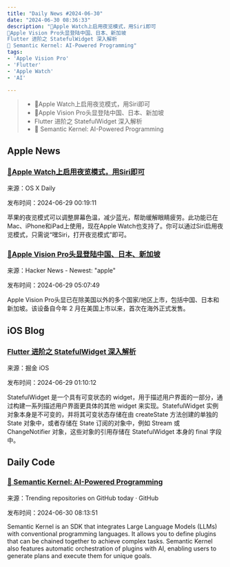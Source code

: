 ```yaml
---
title: "Daily News #2024-06-30"
date: "2024-06-30 08:36:33"
description: "🌟Apple Watch上启用夜览模式，用Siri即可
🚀Apple Vision Pro头显登陆中国、日本、新加坡
Flutter 进阶之 StatefulWidget 深入解析
🤖 Semantic Kernel: AI-Powered Programming"
tags: 
- 'Apple Vision Pro'
- 'Flutter'
- 'Apple Watch'
- 'AI'

---
```


> - 🌟Apple Watch上启用夜览模式，用Siri即可
> - 🚀Apple Vision Pro头显登陆中国、日本、新加坡
> - Flutter 进阶之 StatefulWidget 深入解析
> - 🤖 Semantic Kernel: AI-Powered Programming

## Apple News

### [🌟Apple Watch上启用夜览模式，用Siri即可](https://osxdaily.com/2024/06/28/enable-night-shift-on-apple-watch-with-siri/)

来源：OS X Daily

发布时间：2024-06-29 00:19:11

苹果的夜览模式可以调整屏幕色温，减少蓝光，帮助缓解眼睛疲劳。此功能已在Mac、iPhone和iPad上使用，现在Apple Watch也支持了。你可以通过Siri启用夜览模式，只需说“嘿Siri，打开夜览模式”即可。

### [🚀Apple Vision Pro头显登陆中国、日本、新加坡](https://www.macrumors.com/2024/06/28/apple-vision-pro-launches-china-japan-singapore/)

来源：Hacker News - Newest: "apple"

发布时间：2024-06-29 05:07:49

Apple Vision Pro头显已在除美国以外的多个国家/地区上市，包括中国、日本和新加坡。该设备自今年 2 月在美国上市以来，首次在海外正式发售。

## iOS Blog

### [Flutter 进阶之 StatefulWidget 深入解析](https://juejin.cn/post/7385375139306602515)

来源：掘金 iOS

发布时间：2024-06-29 01:10:12

StatefulWidget 是一个具有可变状态的 widget，用于描述用户界面的一部分，通过构建一系列描述用户界面更具体的其他 widget 来实现。StatefulWidget 实例对象本身是不可变的，并将其可变状态存储在由 createState 方法创建的单独的 State 对象中，或者存储在 State 订阅的对象中，例如 Stream 或 ChangeNotifier 对象，这些对象的引用存储在 StatefulWidget 本身的 final 字段中。

## Daily Code

### [🤖 Semantic Kernel: AI-Powered Programming](https://github.com/microsoft/semantic-kernel)

来源：Trending repositories on GitHub today · GitHub

发布时间：2024-06-30 08:13:51

Semantic Kernel is an SDK that integrates Large Language Models (LLMs) with conventional programming languages. It allows you to define plugins that can be chained together to achieve complex tasks. Semantic Kernel also features automatic orchestration of plugins with AI, enabling users to generate plans and execute them for unique goals.
